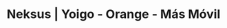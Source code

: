 ---
title: "Neksus | Yoigo - Orange - Más Móvil"
url: /alhaurin-de-la-torre/neksus-yoigo-orange-mas-movil/
shop: teléfono móvil
---